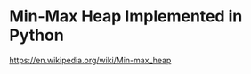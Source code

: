 Min-Max Heap Implemented in Python
================================================================================

https://en.wikipedia.org/wiki/Min-max_heap
